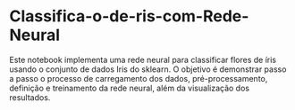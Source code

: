 # Classifica-o-de-ris-com-Rede-Neural
Este notebook implementa uma rede neural para classificar flores de íris usando o conjunto de dados Iris do sklearn. O objetivo é demonstrar passo a passo o processo de carregamento dos dados, pré-processamento, definição e treinamento da rede neural, além da visualização dos resultados.
